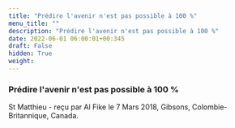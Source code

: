```yaml
---
title: "Prédire l'avenir n'est pas possible à 100 %"
menu_title: ""
description: "Prédire l'avenir n'est pas possible à 100 %"
date: 2022-06-01 06:00:01+00:345
draft: False
hidden: True
weight:
---
```

### Prédire l'avenir n'est pas possible à 100 %

St Matthieu - reçu par Al Fike le 7 Mars 2018, Gibsons, Colombie-Britannique, Canada.



